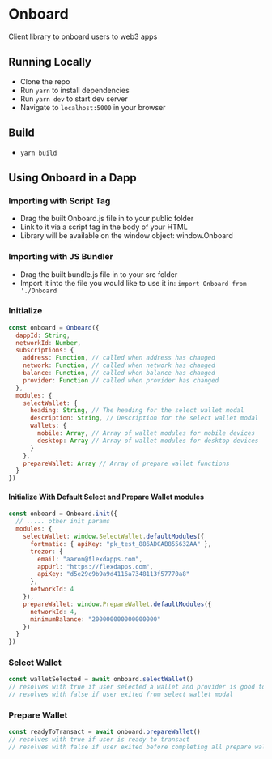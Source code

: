 # Onboard

Client library to onboard users to web3 apps

## Running Locally

- Clone the repo
- Run `yarn` to install dependencies
- Run `yarn dev` to start dev server
- Navigate to `localhost:5000` in your browser

## Build

- `yarn build`

## Using Onboard in a Dapp

### Importing with Script Tag

- Drag the built Onboard.js file in to your public folder
- Link to it via a script tag in the body of your HTML
- Library will be available on the window object: window.Onboard

### Importing with JS Bundler

- Drag the built bundle.js file in to your src folder
- Import it into the file you would like to use it in: `import Onboard from './Onboard`

### Initialize

```javascript
const onboard = Onboard({
  dappId: String,
  networkId: Number,
  subscriptions: {
    address: Function, // called when address has changed
    network: Function, // called when network has changed
    balance: Function, // called when balance has changed
    provider: Function // called when provider has changed
  },
  modules: {
    selectWallet: {
      heading: String, // The heading for the select wallet modal
      description: String, // Description for the select wallet modal
      wallets: {
        mobile: Array, // Array of wallet modules for mobile devices
        desktop: Array // Array of wallet modules for desktop devices
      }
    },
    prepareWallet: Array // Array of prepare wallet functions
  }
})
```

#### Initialize With Default Select and Prepare Wallet modules

```javascript
const onboard = Onboard.init({
  // ..... other init params
  modules: {
    selectWallet: window.SelectWallet.defaultModules({
      fortmatic: { apiKey: "pk_test_886ADCAB855632AA" },
      trezor: {
        email: "aaron@flexdapps.com",
        appUrl: "https://flexdapps.com",
        apiKey: "d5e29c9b9a9d4116a7348113f57770a8"
      },
      networkId: 4
    }),
    prepareWallet: window.PrepareWallet.defaultModules({
      networkId: 4,
      minimumBalance: "200000000000000000"
    })
  }
})
```

### Select Wallet

```javascript
const walletSelected = await onboard.selectWallet()
// resolves with true if user selected a wallet and provider is good to go
// resolves with false if user exited from select wallet modal
```

### Prepare Wallet

```javascript
const readyToTransact = await onboard.prepareWallet()
// resolves with true if user is ready to transact
// resolves with false if user exited before completing all prepare wallet modules
```
